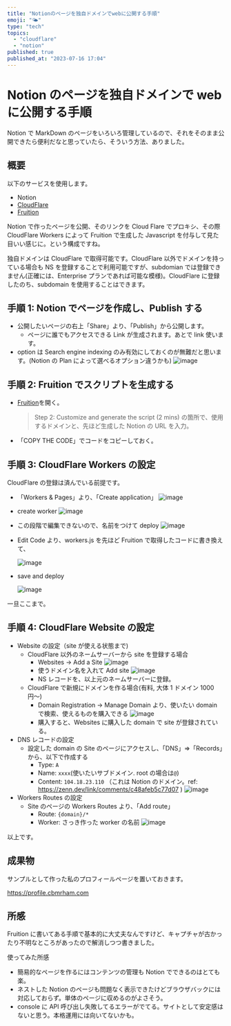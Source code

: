 ```yaml
---
title: "Notionのページを独自ドメインでwebに公開する手順"
emoji: "🌤️"
type: "tech"
topics:
  - "cloudflare"
  - "notion"
published: true
published_at: "2023-07-16 17:04"
---
```


# Notion のページを独自ドメインで web に公開する手順

Notion で MarkDown のページをいろいろ管理しているので、それをそのまま公開できたら便利だなと思っていたら、そういう方法、ありました。

## 概要

以下のサービスを使用します。

- Notion
- [CloudFlare](https://www.cloudflare.com/ja-jp/)
- [Fruition](https://www.notion.so/Fruition-Free-Open-Source-Toolkit-for-Building-Websites-with-Notion-771ef38657244c27b9389734a9cbff44?pvs=21)

Notion で作ったページを公開、そのリンクを Cloud Flare でプロキシ、その際 CloudFlare Workers によって Fruition で生成した Javascript を付与して見た目いい感じに。という構成ですね。

独自ドメインは CloudFlare で取得可能です。CloudFlare 以外でドメインを持っている場合も NS を登録することで利用可能ですが、subdomian では登録できません(正確には、Enterprise プランであれば可能な模様)。CloudFlare に登録したのち、subdomain を使用することはできます。

## 手順 1: Notion でページを作成し、Publish する

- 公開したいページの右上「Share」より、「Publish」から公開します。
  - ページに誰でもアクセスできる Link が生成されます。あとで link 使います。
- option は Search engine indexing のみ有効にしておくのが無難だと思います。(Notion の Plan によって選べるオプション違うかも)
  ![image](/images/58d250415663e702b7bcad3750-20230716.png)

## 手順 2: Fruition でスクリプトを生成する

- [Fruition](https://www.notion.so/Fruition-Free-Open-Source-Toolkit-for-Building-Websites-with-Notion-771ef38657244c27b9389734a9cbff44?pvs=21)を開く。
  > Step 2: Customize and generate the script (2 mins)
  > の箇所で、使用するドメインと、先ほど生成した Notion の URL を入力。
- 「COPY THE CODE」でコードをコピーしておく。

## 手順 3: CloudFlare Workers の設定

CloudFlare の登録は済んでいる前提です。

- 「Workers & Pages」より、「Create application」
  ![image](/images/58d250415663e7/bd341c3f9543-20230716.png)
- create worker
  ![image](/images/58d250415663e7/93d687adc695-20230716.png)
- この段階で編集できないので、名前をつけて deploy
  ![image](/images/58d250415663e7/965a2028659c-20230716.png)
- Edit Code より、workers.js を先ほど Fruition で取得したコードに書き換えて、

  ![image](/images/58d250415663e7/e646168b1fa7-20230716.png)

- save and deploy

  ![image](/images/58d250415663e7/b4ce5b89ac40-20230716.png)

一旦ここまで。

## 手順 4: CloudFlare Website の設定

- Website の設定（site が使える状態まで)
  - CloudFlare 以外のネームサーバーから site を登録する場合
    - Websites → Add a Site
      ![image](/images/58d250415663e7/9e18862637f8-20230716.png)
    - 使うドメイン名を入れて Add site
      ![image](/images/58d250415663e7/93d9e1062e8c-20230716.png)
    - NS レコードを、以上元のネームサーバーに登録。
  - CloudFlare で新規にドメインを作る場合(有料, 大体 1 ドメイン 1000 円〜)
    - Domain Registration → Manage Domain より、使いたい domain で検索、使えるものを購入できる
      ![image](/images/58d250415663e7/8414ab18354b-20230716.png)
    - 購入すると、Websites に購入した domain で site が登録されている。
- DNS レコードの設定
  - 設定した domain の Site のページにアクセスし、「DNS」⇒「Records」から、以下で作成する
    - Type: `A`
    - Name: `xxxx`(使いたいサブドメイン. root の場合は`@`)
    - Content: `104.18.23.110` （これは Notion のドメイン。ref: https://zenn.dev/link/comments/c48afeb5c77d07 )
      ![image](/images/58d250415663e7/eff917a071d7-20230716.png)
- Workers Routes の設定
  - Site のページの Workers Routes より、「Add route」
    - Route: `{domain}/*`
    - Worker: さっき作った worker の名前
      ![image](/images/58d250415663e7/013828181424-20230716.png)

以上です。

## 成果物

サンプルとして作った私のプロフィールページを置いておきます。

https://profile.cbmrham.com

## 所感

Fruition に書いてある手順で基本的に大丈夫なんですけど、キャプチャが古かったり不明なところがあったので解消しつつ書きました。

使ってみた所感

- 簡易的なページを作るにはコンテンツの管理も Notion でできるのはとても楽。
- ネストした Notion のページも問題なく表示できたけどブラウザバックには対応しておらず。単体のページに収めるのがよさそう。
- console に API 呼び出し失敗してるエラーがでてる。サイトとして安定感はないと思う。本格運用には向いてないかも。
